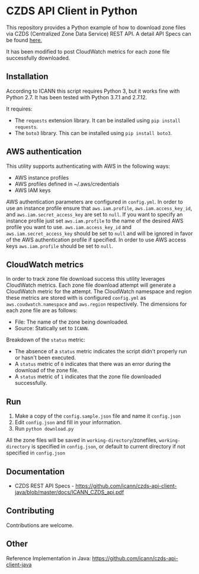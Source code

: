 CZDS API Client in Python
===========

This repository provides a Python example of how to download zone files via CZDS (Centralized Zone Data Service) REST API.
A detail API Specs can be found [here.](https://github.com/icann/czds-api-client-java/tree/master/docs)

It has been modified to post CloudWatch metrics for each zone file successfully downloaded.

Installation
------------

According to ICANN this script requires Python 3, but it works fine with Python 2.7. It has been tested with Python 3.7.1 and 2.7.12.

It requires:
* The `requests` extension library. It can be installed using `pip install requests`.
* The `boto3` library. This can be installed using `pip install boto3`.

AWS authentication
------------------

This utility supports authenticating with AWS in the following ways:
* AWS instance profiles
* AWS profiles defined in ~/.aws/credentials
* AWS IAM keys

AWS authentication parameters are configured in `config.yml`. In order to use an instance profile ensure that `aws.iam.profile`, `aws.iam.access_key_id`, and `aws.iam.secret_access_key` are set to `null`. If you want to specify an instance profile just set `aws.iam.profile` to the name of the desired AWS profile you want to use. `aws.iam.access_key_id` and `aws.iam.secret_access_key` should be set to `null` and will be ignored in favor of the AWS authentication profile if specified. In order to use AWS access keys `aws.iam.profile` should be set to `null`.

CloudWatch metrics
------------------

In order to track zone file download success this utility leverages CloudWatch metrics. Each zone file download attempt will generate a CloudWatch metric for the attempt. The CloudWatch namespace and region these metrics are stored with is configured `config.yml` as `aws.coudwatch.namespace` and `aws.region` respectively. The dimensions for each zone file are as follows:
* File: The name of the zone being downloaded.
* Source: Statically set to `ICANN`.

Breakdown of the `status` metric:
* The absence of a `status` metric indicates the script didn't properly run or hasn't been executed.
* A `status` metric of `0` indicates that there was an error during the download of the zone file.
* A `status` metric of `1` indicates that the zone file downloaded successfully.

Run
---------------------

1. Make a copy of the `config.sample.json` file and name it `config.json`
2. Edit `config.json` and fill in your information.
2. Run `python download.py`

All the zone files will be saved in `working-directory`/zonefiles, `working-directory` is specified in `config.json`,
or default to current directory if not specified in `config.json`

Documentation
-------------

* CZDS REST API Specs - https://github.com/icann/czds-api-client-java/blob/master/docs/ICANN_CZDS_api.pdf

Contributing
------------

Contributions are welcome.

Other
-----

Reference Implementation in Java: https://github.com/icann/czds-api-client-java
